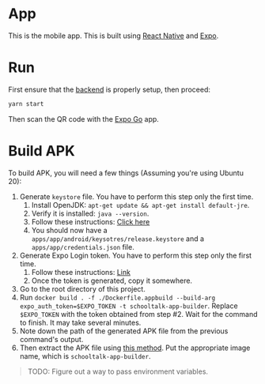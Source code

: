 # App

This is the mobile app. This is built using [React Native](https://reactnative.dev/) and [Expo](https://docs.expo.dev/).

# Run

First ensure that the [backend](../backend/README.md) is properly setup, then proceed:

```bash
yarn start
```

Then scan the QR code with the [Expo Go](https://docs.expo.dev/get-started/installation/#expo-go-app-for-android-and-ios) app.

# Build APK

To build APK, you will need a few things (Assuming you're using Ubuntu 20):

1. Generate `keystore` file. You have to perform this step only the first time.
   1. Install OpenJDK: `apt-get update && apt-get install default-jre`.
   2. Verify it is installed: `java --version`.
   3. Follow these instructions: [Click here](https://docs.expo.dev/app-signing/local-credentials/#android-credentials)
   4. You should now have a `apps/app/android/keysotres/release.keystore` and a `apps/app/credentials.json` file.
2. Generate Expo Login token. You have to perform this step only the first time.
   1. Follow these instructions: [Link](https://docs.expo.dev/accounts/programmatic-access/)
   2. Once the token is generated, copy it somewhere.
3. Go to the root directory of this project.
4. Run `docker build . -f ./Dockerfile.appbuild --build-arg expo_auth_token=$EXPO_TOKEN -t schooltalk-app-builder`. Replace `$EXPO_TOKEN` with the token obtained from step #2. Wait for the command to finish. It may take several minutes.
6. Note down the path of the generated APK file from the previous command's output.
7. Then extract the APK file using [this method](https://stackoverflow.com/a/31316636/9990365). Put the appropriate image name, which is `schooltalk-app-builder`.

> TODO: Figure out a way to pass environment variables.
> 